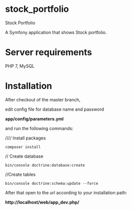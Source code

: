 stock_portfolio
===============

Stock Portfolio

A Symfony application that shows Stock portfolio.

Server requirements
===================
PHP 7,
MySQL


Installation
============
After checkout of the master branch, 

edit config file for database name and password

**app/config/parameters.yml**

and run the following commands:

//// Install packages

`composer install`


// Create database

`bin/console doctrine:database:create `

//Create tables

`bin/console doctrine:schema:update --force`



After that open to the url according to your installation path:

**http://localhost/web/app_dev.php/**

